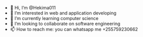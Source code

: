 - 👋 Hi, I’m @Hekima011
- 👀 I’m interested in web and application developing
- 🌱 I’m currently learning computer science
- 💞️ I’m looking to collaborate on software engineering
- 📫 How to reach me: you can whatsapp me +255759230662 

<!---
Hekima011/Hekima011 is a a Tanzanian who looks for future sbout software building and help different users in using softwares.
--->

